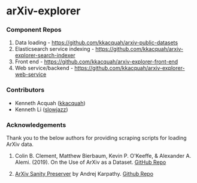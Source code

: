 # arXiv-explorer

### Component Repos
1. Data loading - https://github.com/kkacquah/arxiv-public-datasets
2. Elasticsearch service indexing - https://github.com/kkacquah/arxiv-explorer-search-indexer
3. Front end - https://github.com/kkacquah/arxiv-explorer-front-end
4. Web service/backend - https://github.com/kkacquah/arxiv-explorer-web-service 

### Contributors

- Kenneth Acquah ([kkacquah](https://github.com/kkacquah))
- Kenneth Li ([slowjazz](https://github.com/slowjazz))

### Acknowledgements
Thank you to the below authors for providing scraping scripts for loading ArXiv data.

1. Colin B. Clement, Matthew Bierbaum, Kevin P. O'Keeffe, & Alexander A. Alemi. (2019). On the Use of ArXiv as a Dataset. [GitHub Repo](https://github.com/mattbierbaum/arxiv-public-datasets)

2. [ArXiv Sanity Preserver](http://arxiv-sanity.com) by Andrej Karpathy. [Github Repo](https://github.com/karpathy/arxiv-sanity-preserver)
